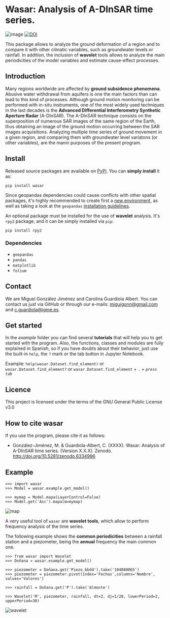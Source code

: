 # Wasar: Analysis of A-DInSAR time series.
![image](https://user-images.githubusercontent.com/75794654/157041747-26d4aad0-95d3-442e-a3f8-6dc1072b1185.png)
[![DOI](https://zenodo.org/badge/463138682.svg)](https://zenodo.org/badge/latestdoi/463138682)

This package allows to analyze the ground deformation of a region and to compare it with other climatic variables, such as groundwater levels or rainfall. In addition, the inclusion of **wavelet** tools allows to analyze the main periodicities of the model variables and estimate cause-effect processes.

## Introduction

Many regions worldwide are affected by **ground subsidence phenomena**. Abusive water withdrawal from aquifers is one the main factors than can lead to this kind of processes. Although ground motion monitoring can be performed with in-situ instruments, one of the most widely used techniques in the last decades is the **Advanced Differential Interferometry Synthetic Aperture Radar** (A-DInSAR). The A-DInSAR technique consists on the superposition of numerous SAR images of the same region of the Earth, thus obtaining an image of the ground motion occurring between the SAR images acquisitions. Analyzing multiple time series of ground movement in a given region, and comparing them with groundwater level variatons (or other variables), are the manin purposes of the present program.

## Install

Released source packages are available on [PyPi](https://pypi.org/). You can **simply install** it as:

`pip install wasar`

Since geopandas dependencies could cause conflicts with other spatial packages, it's highly recommended to create first a [new environment](https://docs.conda.io/projects/conda/en/latest/user-guide/tasks/manage-environments.html#creating-an-environment-with-commands), as well as taking a look at the `geopandas` [installation guidelines](https://geopandas.org/en/stable/getting_started/install.html).

An optional package must be installed for the use of **wavelet** analysis. It's `rpy2` package, and it can be simply installed via `pip`:

`pip install rpy2`

### Dependencies

- `geopandas`
- `pandas`
- `matplotlib`
- `folium`

## Contact

We are Miguel González Jiménez and Carolina Guardiola Albert. You can contact us just via GitHub or through our e-mails: miguigonn@gmail.com and c.guardiola@igme.es.
    
## Get started

In the *example* folder you can find several **tutorials** that will help you to get started with the program. Also, the functions, classes and modules are fully explained in Spanish, so if you have doubts about their behavior, just use the built-in `help`, the `?` mark or the tab button in Jupyter Notebook.

Example:    `help(wasar.Dataset.find_element)` or `wasar.Dataset.find_element?` or `wasar.Dataset.find_element` + `.` + *`press tab`*

## Licence
This project is licensed under the terms of the GNU General Public License v3.0

## How to cite wasar

If you use the program, please cite it as follows:

- González-Jiménez, M. & Guardiola-Albert, C. (XXXX). Wasar: Analysis of A-DInSAR time series. (Version X.X.X). Zenodo. http://doi.org/10.5281/zenodo.6334996

## Example

    >>> import wasar
    >>> Model = wasar.example.get_model()

    >>> mymap = Model.mapa(LayerControl=False)
    >>> Model.get('Asc').mapa(m=mymap)

![map](https://user-images.githubusercontent.com/75794654/156733794-922a0bfe-e42b-4f4e-93fa-bf0cdcf71511.png)

A very useful tool of `wasar` are **wavelet tools**, which allow to perform frequency analysis of the time series.

The following example shows the **common periodicities** between a rainfall station and a piezometer, being the **annual** frequency the main common one.

    >>> from wasar import Wavelet
    >>> Doñana = wasar.example.get_model()

    >>> piezometer = Doñana.get('Piezo_bbdd').take('104080065')
    >>> piezometer = piezometer.pivot(index='Fechas',columns='Nombre', values='Valores')

    >>> rainfall = Doñana.get('P').take('Almonte')

    >>> Wavelet('M', piezometer, rainfall, dt=2, dj=1/20, lowerPeriod=2, upperPeriod=30)

![wavelet](https://user-images.githubusercontent.com/75794654/156804199-e8ec12db-75b8-4fce-8a47-e06a74044843.png)
